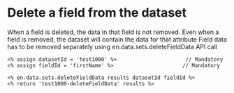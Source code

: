 # Delete a field from the dataset

When a field is deleted, the data in that field is not removed.
Even when a field is removed, the dataset will contain the data for that attribute
Field data has to be removed separately using en.data.sets.deleteFieldData API call


```
<% assign datasetId = 'test1000' %>                      // Mandatory
<% assign fieldId = 'firstName' %>                      // Mandatory

<% en.data.sets.deleteFieldData results datasetId fieldId %>
<% return 'test1000-deleteFieldData' results %>
```